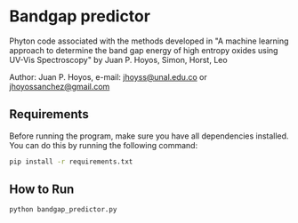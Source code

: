 # Bandgap predictor

Phyton code associated with the methods developed in "A machine learning approach to determine the band gap energy of high entropy oxides using UV-Vis Spectroscopy" by Juan P. Hoyos, Simon, Horst, Leo

Author: Juan P. Hoyos, e-mail: jhoyss@unal.edu.co or jhoyossanchez@gmail.com

## Requirements

Before running the program, make sure you have all dependencies installed. You can do this by running the following command:

```bash
pip install -r requirements.txt
```

## How to Run

```bash
python bandgap_predictor.py
